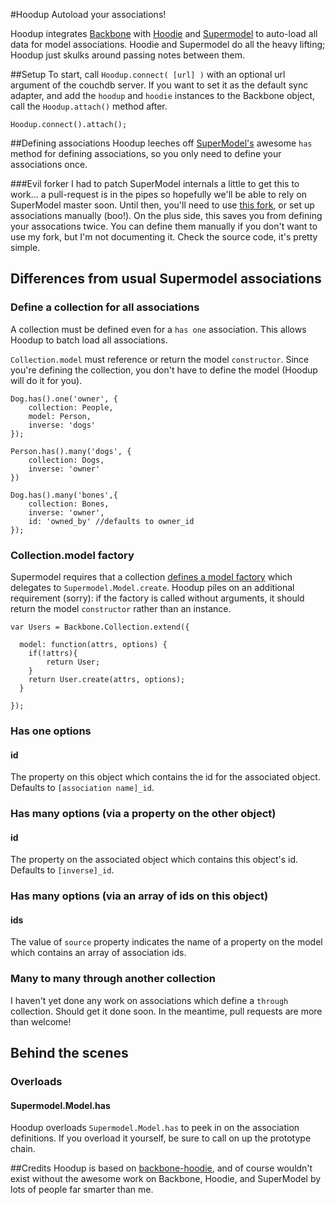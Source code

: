 #Hoodup
Autoload your associations!

Hoodup integrates [Backbone](http://backbonejs.com) with [Hoodie](http://http://hood.ie/) and [Supermodel](http://pathable.github.io/supermodel/) to auto-load all data for model associations. Hoodie and Supermodel do all the heavy lifting; Hoodup just skulks around passing notes between them.

##Setup
To start, call `Hoodup.connect( [url] )` with an optional url argument of the couchdb server. If you want to set it as the default sync adapter, and add the `hoodup` and `hoodie` instances to the Backbone object, call the `Hoodup.attach()` method after.

```
Hoodup.connect().attach();
```

##Defining associations
Hoodup leeches off [SuperModel's](http://pathable.github.io/supermodel/) awesome `has` method for defining associations, so you only need to define your associations once. 

###Evil forker
I had to patch SuperModel internals a little to get this to work... a pull-request is in the pipes so hopefully we'll be able to rely on SuperModel master soon.  Until then, you'll need to use [this fork](http://github.com/andru/supermodel/optionify-has-chaining), or set up associations manually (boo!).
On the plus side, this saves you from defining your assocations twice.  You can define them manually if you don't want to use my fork, but I'm not documenting it. Check the source code, it's pretty simple.




## Differences from usual Supermodel associations

### Define a collection for all associations
A collection must be defined even for a `has one` association. This allows Hoodup to batch load all associations.

`Collection.model` must reference or return the model `constructor`. Since you're defining the collection, you don't have to define the model (Hoodup will do it for you).
```
Dog.has().one('owner', {
	collection: People,
	model: Person,
	inverse: 'dogs'
});

Person.has().many('dogs', {
	collection: Dogs,
	inverse: 'owner'
})

Dog.has().many('bones',{
	collection: Bones,
	inverse: 'owner',
	id: 'owned_by' //defaults to owner_id
});
```

### Collection.model factory
Supermodel requires that a collection [defines a model factory](http://pathable.github.io/supermodel/#model.create) which delegates to `Supermodel.Model.create`. Hoodup piles on an additional requirement (sorry): if the factory is called without arguments, it should return the model `constructor` rather than an instance.

```
var Users = Backbone.Collection.extend({

  model: function(attrs, options) {
  	if(!attrs){
  		return User;
  	}
    return User.create(attrs, options);
  }

});
``` 

### Has one options
#### id
The property on this object which contains the id for the associated object. Defaults to `[association name]_id`.

### Has many options (via a property on the other object)
#### id
The property on the associated object which contains this object's id. Defaults to `[inverse]_id`.

### Has many options (via an array of ids on this object)
#### ids
The value of `source` property indicates the name of a property on the model which contains an array of association ids.

### Many to many through another collection
I haven't yet done any work on associations which define a `through` collection. Should get it done soon. In the meantime, pull requests are more than welcome!


## Behind the scenes
### Overloads
#### Supermodel.Model.has
Hoodup overloads `Supermodel.Model.has` to peek in on the association definitions. If you overload it yourself, be sure to call on up the prototype chain.



##Credits
Hoodup is based on [backbone-hoodie](https://github.com/hoodiehq/backbone-hoodie), and of course wouldn't exist without the awesome work on Backbone, Hoodie, and SuperModel by lots of people far smarter than me.